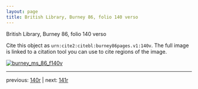 ```yaml
---
layout: page
title: British Library, Burney 86, folio 140 verso
---
```


British Library, Burney 86, folio 140 verso

Cite this object as `urn:cite2:citebl:burney86pages.v1:140v`.  The full image is linked to a citation tool you can use to cite regions of the image.

[![burney_ms_86_f140v](http://www.homermultitext.org/iipsrv?IIIF=/project/homer/pyramidal/deepzoom/citebl/burney86imgs/v1/burney_ms_86_f140v.tif/full/800,/0/default.jpg)](http://www.homermultitext.org/ict2/?urn=urn:cite2:citebl:burney86imgs.v1:burney_ms_86_f140v) 

---

previous:  [140r](../140r/) | next: [141r](../141r/)